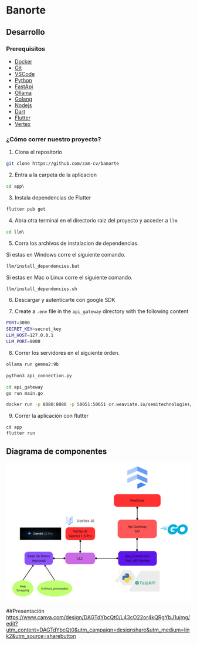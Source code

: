 # Banorte

## Desarrollo

### Prerequisitos

- [Docker](https://docs.docker.com/engine/install/)
- [Git](https://git-scm.com/downloads)
- [VSCode](https://code.visualstudio.com/download)
- [Python](https://www.python.org/downloads/)
- [FastApi](https://fastapi.tiangolo.com/#installation)
- [Ollama](https://ollama.com/)
- [Golang](https://golang.org/doc/install)
- [Nodejs](https://nodejs.org/en/download/package-manager)
- [Dart](https://dart.dev/get-dart)
- [Flutter](https://docs.flutter.dev/get-started/install)
- [Vertex](https://cloud.google.com/vertex-ai?hl=es-419)

### ¿Cómo correr nuestro proyecto?

1. Clona el repositorio

```bash
git clone https://github.com/zam-cv/banorte
```

2. Entra a la carpeta de la aplicacion

```bash
cd app\
```

3. Instala dependencias de Flutter

```bash
flutter pub get
```

4. Abra otra terminal en el directorio raiz del proyecto y acceder a `llm`

```bash
cd llm\
```

5. Corra los archivos de instalacion de dependencias. 

Si estas en Windows corre el siguiente comando.

```bash
llm/install_dependencies.bat
```

Si estas en Mac o Linux corre el siguiente comando.

```bash
llm/install_dependencies.sh
```
6. Descargar y autenticarte con google SDK


7. Create a `.env` file in the `api_gateway` directory with the following content

```bash
PORT=3000
SECRET_KEY=secret_key
LLM_HOST=127.0.0.1
LLM_PORT=8000
```

8. Correr los servidores en el siguiente órden.

```bash
ollama run gemma2:9b
```

```bash
python3 api_connection.py
```

```bash
cd api_gateway
go run main.go
```

```bash
docker run -p 8080:8080 -p 50051:50051 cr.weaviate.io/semitechnologies/weaviate:1.24.8
```

9. Correr la aplicación con flutter
```
cd app
flutter run
```

## Diagrama de componentes

![Componentes](Components.png)

##Presentación
https://www.canva.com/design/DAGTdYbcQt0/L43cO22or4kQRgYbJ1ujmg/edit?utm_content=DAGTdYbcQt0&utm_campaign=designshare&utm_medium=link2&utm_source=sharebutton